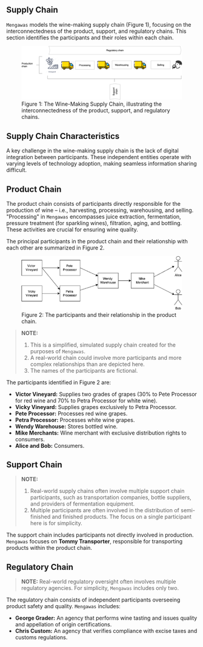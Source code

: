 ## Supply Chain

`Mengawas` models the wine-making supply chain (Figure 1), focusing on the interconnectedness of the product, support, and regulatory chains.  This section identifies the participants and their roles within each chain.

<figure>
  <img src="../assets/img/supplychain.png" alt="Wine making supply chain" />
  <figcaption>Figure 1: The Wine-Making Supply Chain, illustrating the interconnectedness of the product, support, and regulatory chains.</figcaption>
</figure>

## Supply Chain Characteristics

A key challenge in the wine-making supply chain is the lack of digital integration between participants. These independent entities operate with varying levels of technology adoption, making seamless information sharing difficult.

## Product Chain

The product chain consists of participants directly responsible for the production of wine – i.e., harvesting, processing, warehousing, and selling.  "Processing" in `Mengawas` encompasses juice extraction, fermentation, pressure treatment (for sparkling wines), filtration, aging, and bottling. These activities are crucial for ensuring wine quality.

The principal participants in the product chain and their relationship with each other are summarized in Figure 2.

<figure>
  <img src="../assets/img/product-chain.png" alt="Wine making supply chain" />
  <figcaption>Figure 2: The participants and their relationship in the product chain.</figcaption>
</figure>

> **NOTE:**
> 1. This is a simplified, simulated supply chain created for the purposes of `Mengawas`.
> 2. A real-world chain could involve more participants and more complex relationships than are depicted here.
> 3. The names of the participants are fictional.

The participants identified in Figure 2 are:

* **Victor Vineyard:** Supplies two grades of grapes (30% to Pete Processor for red wine and 70% to Petra Processor for white wine).
* **Vicky Vineyard:** Supplies grapes exclusively to Petra Processor.
* **Pete Processor:** Processes red wine grapes.
* **Petra Processor:** Processes white wine grapes.
* **Wendy Warehouse:** Stores bottled wine.
* **Mike Merchants:** Wine merchant with exclusive distribution rights to consumers.
* **Alice and Bob:** Consumers.

## Support Chain

> **NOTE:**
> 1. Real-world supply chains often involve multiple support chain participants, such as transportation companies, bottle suppliers, and providers of fermentation equipment.
> 2. Multiple participants are often involved in the distribution of semi-finished and finished products.  The focus on a single participant here is for simplicity.

The support chain includes participants not directly involved in production. `Mengawas` focuses on **Tommy Transporter**, responsible for transporting products within the product chain.

## Regulatory Chain

> **NOTE:** Real-world regulatory oversight often involves multiple regulatory agencies.  For simplicity, `Mengawas` includes only two.

The regulatory chain consists of independent participants overseeing product safety and quality.  `Mengawas` includes:

* **George Grader:** An agency that performs wine tasting and issues quality and appellation of origin certifications.
* **Chris Custom:** An agency that verifies compliance with excise taxes and customs regulations.